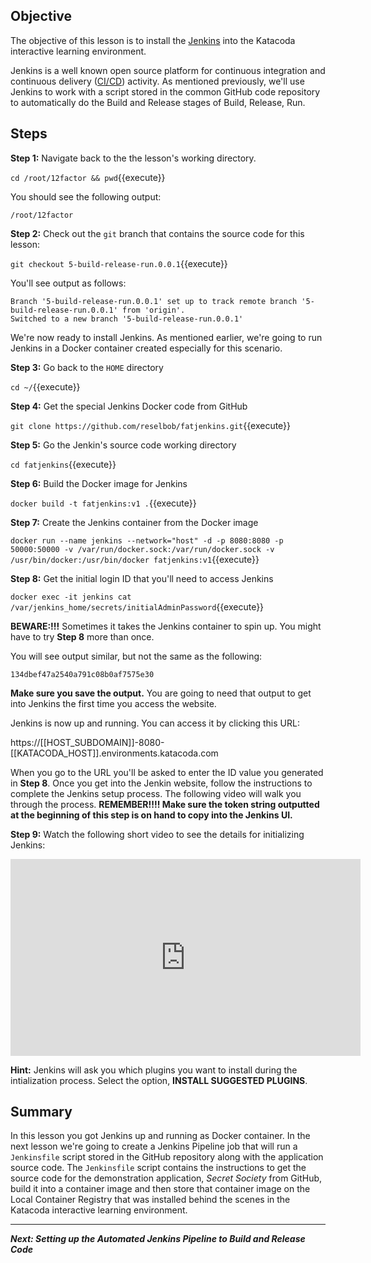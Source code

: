 ## Objective
The objective of this lesson is to install the [Jenkins](https://www.jenkins.io/) into the Katacoda interactive learning environment.

Jenkins is a well known open source platform for continuous integration and continuous delivery ([CI/CD](https://en.wikipedia.org/wiki/CI/CD)) activity. As mentioned previously, we'll use Jenkins to work with a script stored in the common GitHub code repository to automatically do the Build and Release stages of Build, Release, Run.

## Steps

**Step 1:** Navigate back to the the lesson's working directory.

`cd /root/12factor && pwd`{{execute}}

You should see the following output:

`/root/12factor`

**Step 2:** Check out the `git` branch that contains the source code for this lesson:

`git checkout 5-build-release-run.0.0.1`{{execute}}

You'll see output as follows:

```
Branch '5-build-release-run.0.0.1' set up to track remote branch '5-build-release-run.0.0.1' from 'origin'.
Switched to a new branch '5-build-release-run.0.0.1'

```

We're now ready to install Jenkins. As mentioned earlier, we're going to run Jenkins in a Docker container created especially for this scenario.

**Step 3:** Go back to the `HOME` directory

`cd ~/`{{execute}}

**Step 4:** Get the special Jenkins Docker code from GitHub

`git clone https://github.com/reselbob/fatjenkins.git`{{execute}}

**Step 5:** Go the Jenkin's source code working directory

`cd fatjenkins`{{execute}}

**Step 6:** Build the Docker image for Jenkins

`docker build -t fatjenkins:v1 .`{{execute}}

**Step 7:** Create the Jenkins container from the Docker image

`docker run --name jenkins --network="host" -d -p 8080:8080 -p 50000:50000 -v /var/run/docker.sock:/var/run/docker.sock -v /usr/bin/docker:/usr/bin/docker fatjenkins:v1`{{execute}}

**Step 8:**  Get the initial login ID that you'll need to access Jenkins

`docker exec -it jenkins cat /var/jenkins_home/secrets/initialAdminPassword`{{execute}}

**BEWARE:!!!** Sometimes it takes the Jenkins container to spin up. You might have to try **Step 8** more than once.

You will see output similar, but not the same as the following:

`134dbef47a2540a791c08b0af7575e30`

**Make sure you save the output.** You are going to need that output to get into Jenkins the first time you access the website.

Jenkins is now up and running. You can access it by clicking this URL:

https://[[HOST_SUBDOMAIN]]-8080-[[KATACODA_HOST]].environments.katacoda.com

When you go to the URL you'll be asked to enter the ID value you generated in **Step 8**. Once you get into the Jenkin website, follow the instructions to complete the Jenkins setup process. The following video will walk you through the process. **REMEMBER!!!! Make sure the token string outputted at the beginning of this step is on hand to copy into the Jenkins UI.**

**Step 9:** Watch the following short video to see the details for initializing Jenkins:

<iframe width="560" height="315" src="https://www.youtube.com/embed/D0TRbUNgcV4" frameborder="0" allow="accelerometer; autoplay; clipboard-write; encrypted-media; gyroscope; picture-in-picture" allowfullscreen></iframe>

**Hint:** Jenkins will ask you which plugins you want to install during the intialization process. Select the option, **INSTALL SUGGESTED PLUGINS**.



## Summary

In this lesson you got Jenkins up and running as Docker container. In the next lesson we're going to create a Jenkins Pipeline job that will run a `Jenkinsfile` script stored in the GitHub repository along with the application source code. The `Jenkinsfile` script contains the instructions to get the source code for the demonstration application, *Secret Society* from GitHub, build it into a container image and then store that container image on the Local Container Registry that was installed behind the scenes in the Katacoda interactive learning environment.

----


***Next: Setting up the Automated Jenkins Pipeline to Build and Release Code***